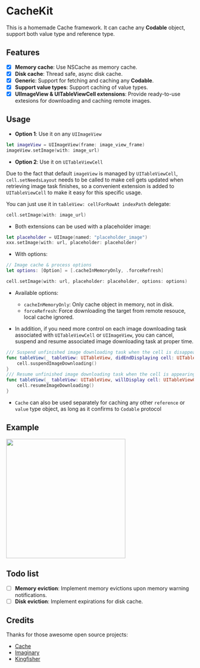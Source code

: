 # CacheKit

This is a homemade Cache framework. It can cache any **Codable** object, support both value type and reference type.

## Features
- [x] **Memory cache**: Use NSCache as memory cache.
- [x] **Disk cache**: Thread safe, async disk cache.
- [x] **Generic**: Support for fetching and caching any **Codable**.
- [x] **Support value types**: Support caching of value types.
- [x] **UIImageView & UITableViewCell extensions**: Provide ready-to-use extesions for downloading and caching remote images.

## Usage

- **Option 1**: Use it on any `UIImageView`

```swift
let imageView = UIImageView(frame: image_view_frame)
imageView.setImage(with: image_url)
```
- **Option 2**: Use it on `UITableViewCell`

Due to the fact that default `imageView` is managed by `UITableViewCell`, ```cell.setNeedsLayout``` needs to be called to make cell gets updated when retrieving image task finishes, so a convenient extension is added to `UITableViewCell` to make it easy for this specific usage.

You can just use it in `tableView: cellForRowAt indexPath` delegate:

```swift
cell.setImage(with: image_url)
```

- Both extensions can be used with a placeholder image:

```swift
let placeholder = UIImage(named: "placeholder_image")
xxx.setImage(with: url, placeholder: placeholder)
```

- With options:

```swift
// Image cache & process options
let options: [Option] = [.cacheInMemoryOnly, .forceRefresh]

cell.setImage(with: url, placeholder: placeholder, options: options)
```

- Available options:

    * `cacheInMemoryOnly`: Only cache object in memory, not in disk.
    * `forceRefresh`: Force downloading the target from remote resouce, local cache ignored.

- In addition, if you need more control on each image downloading task associated with `UITableViewCell` or `UIImageView`, you can cancel, suspend and resume associated image downloading task at proper time.

```swift
/// Suspend unfinished image downloading task when the cell is disappearing.
func tableView(_ tableView: UITableView, didEndDisplaying cell: UITableViewCell, forRowAt indexPath: IndexPath) {
    cell.suspendImageDownloading()
}
/// Resume unfinished image downloading task when the cell is appearing.
func tableView(_ tableView: UITableView, willDisplay cell: UITableViewCell, forRowAt indexPath: IndexPath) {
    cell.resumeImageDownloading()
}
```

- `Cache` can also be used separately for caching any other `reference` or `value` type object, as long as it confirms to `Codable` protocol

## Example

<img width="320" src="https://github.com/NanDotWang/CacheKit/blob/master/Example/example.gif" />

## Todo list
- [ ] **Memory eviction**: Implement memory evictions upon memory warning notifications.
- [ ] **Disk eviction**: Implement expirations for disk cache.

## Credits
Thanks for those awesome open source projects:
- [Cache](https://github.com/hyperoslo/Cache)
- [Imaginary](https://github.com/hyperoslo/Imaginary)
- [Kingfisher](https://github.com/onevcat/Kingfisher)
